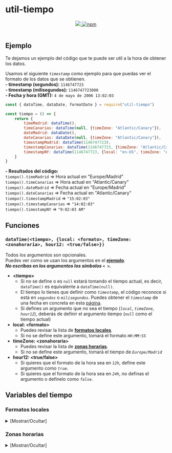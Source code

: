 # util-tiempo

<div align="center">
<a href="https://www.npmjs.com/package/util-tiempo">
<img src="https://img.shields.io/npm/v/util-tiempo?label=Version&logo=npm&style=for-the-badge">
</a>
<a href="https://www.npmjs.com/package/util-tiempo">
<img alt="npm" src="https://img.shields.io/npm/dw/util-tiempo?logo=npm&style=for-the-badge">
</a><br><br>
</div>

<h2 id="ejemplo">Ejemplo</h2>

Te dejamos un ejemplo del código que te puede ser util a la hora de obtener los datos.

Usamos el siguiente *`timestamp`* como ejemplo para que puedas ver el formato de los datos que se obtienen.<br>
**- timestamp (segundos):** `1146747723`<br>
**- timestamp (milisegundos):** `1146747723000`<br>
**- Fecha y hora (GMT):** `4 de mayo de 2006 13:02:03`

```js
const { dataTime, dataDate, formatDate } = require("util-tiempo")

const tiempo = () => {
    return {
        timeMadrid: dataTime(),
        timeCanarias: dataTime(null, {timeZone: "Atlantic/Canary"}),
        dateMadrid: dataDate(),
        dateCanarias: dataDate(null, {timeZone: "Atlantic/Canary"}),
        timestampMadrid: dataTime(1146747723),
        timestampCanarias: dataTime(1146747723, {timeZone: "Atlantic/Canary"}),
        timestampNY: dataTime(1146747723, {local: "en-US", timeZone: "America/New_York", hour12: true}),
    }
}
```

**\- Resultados del código:**<br>
`tiempo().timeMadrid` => Hora actual en "Europe/Madrid"<br>
`tiempo().timeCanarias` => Hora actual en "Atlantic/Canary"<br>
`tiempo().dateMadrid` => Fecha actual en "Europe/Madrid"<br>
`tiempo().dateCanarias` => Fecha actual en "Atlantic/Canary"<br>
`tiempo().timestampMadrid` => `"15:02:03"`<br>
`tiempo().timestampCanarias` => `"14:02:03"`<br>
`tiempo().timestampNY` => `"9:02:03 AM"`<br>

## Funciones

<h3 id="dataTime">
<code>dataTime(&lt;tiempo&gt;, {local: &lt;formato&gt;, timeZone: &lt;zonahoraria&gt;, hour12: &lt;true/false&gt;})</code>
</h3>

Todos los argumentos son opcionales.<br>
Puedes ver como se usan los argumentos en el [**ejemplo**](#ejemplo).<br>***No escribas en los argumentos los símbolos `< >`.***
* **&lt;tiempo&gt;**
  * Si no se define o es `null` estará tomando el tiempo actual, es decir, `dataTime()` es equivalente a `dataTime(null)`.
  * El tiempo lo tienes que definir como *`timestamp`*, el código reconoce si está en *`segundos`* o *`milisegundos`*. Puedes obtener el *`timestamp`* de una fecha en concreta en esta [página](https://www.epochconverter.com/ 'Epoch & Unix Timestamp Conversion Tools').
  * Si defines un argumento que no sea el tiempo (*`local`*, *`timeZone`*, *`hour12`*), deberás de definir el argumento tiempo (*`null`* como el tiempo actual)
* **local: &lt;formato&gt;** 
  * Puedes revisar la lista de [**formatos locales**](#local).
  * Si no se define este argumento, tomará el formato *`HH:MM:SS`*
* **timeZone: &lt;zonahoraria&gt;** 
  * Puedes revisar la lista de [**zonas horarias**](#timezone).
  * Si no se define este argumento, tomará el tiempo de *`Europe/Madrid`*
* **hour12: &lt;true/false&gt;** 
  * Si quieres que el formato de la hora sea en *`12h`*, define este argumento como *`true`*.
  * Si quieres que el formato de la hora sea en *`24h`*, no definas el argumento o defínelo como *`false`*.


## Variables del tiempo

<h3 id="local">Formatos locales</h3>

<div>
<details>
<summary>
<spam >
[Mostrar/Ocultar]
</spam>
</summary>
<br>
<div align="center">
<p><b><code>4 de mayo de 2006 01:02:03 (24h)</code></b></p>

<table style="text-align: center">
<tr><th><center>local</th><th><center>Time (24h)</th><th><center>Time (12h)</th><th><center>Date</th></tr>
<tr><td>ar-SA</td><td> ٠١:٠٢:٠٣</td><td> ١:٠٢:٠٣ ص</td><td>٦‏/٤‏/١٤٢٧ هـ</td></tr>
<tr><td>bn-BD</td><td> ০১:০২:০৩</td><td> ১:০২:০৩ AM</td><td>৪/৫/২০০৬</td></tr>
<tr><td>bn-IN</td><td> ০১:০২:০৩</td><td> ১:০২:০৩ AM</td><td>৪/৫/২০০৬</td></tr>
<tr><td>cs-CZ</td><td> 1:02:03</td><td> 1:02:03 dop.</td><td>4. 5. 2006</td></tr>
<tr><td>da-DK</td><td> 01.02.03</td><td> 1.02.03 AM</td><td>4.5.2006</td></tr>
<tr><td>de-AT</td><td> 01:02:03</td><td> 1:02:03 AM</td><td>4.5.2006</td></tr>
<tr><td>de-CH</td><td> 01:02:03</td><td> 1:02:03 AM</td><td>4.5.2006</td></tr>
<tr><td>de-DE</td><td> 01:02:03</td><td> 1:02:03 AM</td><td>4.5.2006</td></tr>
<tr><td>el-GR</td><td> 01:02:03</td><td> 1:02:03 π.μ.</td><td>4/5/2006</td></tr>
<tr><td>en-AU</td><td> 01:02:03</td><td> 1:02:03 am</td><td>04/05/2006</td></tr>
<tr><td>en-CA</td><td> 01:02:03</td><td> 1:02:03 a.m.</td><td>2006-05-04</td></tr>
<tr><td>en-GB</td><td> 01:02:03</td><td> 1:02:03 am</td><td>04/05/2006</td></tr>
<tr><td>en-IE</td><td> 01:02:03</td><td> 1:02:03 a.m.</td><td>4/5/2006</td></tr>
<tr><td>en-IN</td><td> 01:02:03</td><td> 1:02:03 am</td><td>4/5/2006</td></tr>
<tr><td>en-NZ</td><td> 01:02:03</td><td> 1:02:03 am</td><td>4/05/2006</td></tr>
<tr><td>en-US</td><td> 01:02:03</td><td> 1:02:03 AM</td><td>5/4/2006</td></tr>
<tr><td>en-ZA</td><td> 01:02:03</td><td> 1:02:03 am</td><td>2006/05/04</td></tr>
<tr><td>es-AR</td><td> 01:02:03</td><td> 01:02:03</td><td>4/5/2006</td></tr>
<tr><td>es-CL</td><td> 01:02:03</td><td> 1:02:03 a. m.</td><td>04-05-2006</td></tr>
<tr><td>es-CO</td><td> 1:02:03</td><td> 1:02:03 a. m.</td><td>4/5/2006</td></tr>
<tr><td>es-ES</td><td> 1:02:03</td><td> 1:02:03 a. m.</td><td>4/5/2006</td></tr>
<tr><td>es-MX</td><td> 1:02:03</td><td> 1:02:03 a. m.</td><td>4/5/2006</td></tr>
<tr><td>es-US</td><td> 01:02:03</td><td> 1:02:03 a. m.</td><td>4/5/2006</td></tr>
<tr><td>fi-FI</td><td> 1.02.03</td><td> 1.02.03 ap.</td><td>4.5.2006</td></tr>
<tr><td>fr-BE</td><td> 01:02:03</td><td> 1:02:03 AM</td><td>04/05/2006</td></tr>
<tr><td>fr-CA</td><td> 01 h 02 min 03 s</td><td> 1 h 02 min 03 s a.m.</td><td>2006-05-04</td></tr>
<tr><td>fr-CH</td><td> 01:02:03</td><td> 1:02:03 AM</td><td>04.05.2006</td></tr>
<tr><td>fr-FR</td><td> 01:02:03</td><td> 1:02:03 AM</td><td>04/05/2006</td></tr>
<tr><td>he-IL</td><td> 1:02:03</td><td> 1:02:03 לפנה״צ</td><td>4.5.2006</td></tr>
<tr><td>hi-IN</td><td> 01:02:03</td><td> 1:02:03 am</td><td>4/5/2006</td></tr>
<tr><td>hu-HU</td><td> 1:02:03</td><td> de. 1:02:03</td><td>2006. 05. 04.</td></tr>
<tr><td>id-ID</td><td> 01.02.03</td><td> 1.02.03 AM</td><td>4/5/2006</td></tr>
<tr><td>it-CH</td><td> 01:02:03</td><td> 1:02:03 AM</td><td>4/5/2006</td></tr>
<tr><td>it-IT</td><td> 01:02:03</td><td> 1:02:03 AM</td><td>4/5/2006</td></tr>
<tr><td>ja-JP</td><td> 1:02:03</td><td> 午前1:02:03</td><td>2006/5/4</td></tr>
<tr><td>ko-KR</td><td> 1시 2분 3초</td><td> 오전 1:02:03</td><td>2006. 5. 4.</td></tr>
<tr><td>nl-BE</td><td> 01:02:03</td><td> 1:02:03 a.m.</td><td>4/5/2006</td></tr>
<tr><td>nl-NL</td><td> 01:02:03</td><td> 1:02:03 a.m.</td><td>4-5-2006</td></tr>
<tr><td>no-NO</td><td> 01:02:03</td><td> 1:02:03 a.m.</td><td>4.5.2006</td></tr>
<tr><td>pl-PL</td><td> 01:02:03</td><td> 1:02:03 AM</td><td>4.05.2006</td></tr>
<tr><td>pt-BR</td><td> 01:02:03</td><td> 1:02:03 AM</td><td>04/05/2006</td></tr>
<tr><td>pt-PT</td><td> 01:02:03</td><td> 1:02:03 da manhã</td><td>04/05/2006</td></tr>
<tr><td>ro-RO</td><td> 01:02:03</td><td> 1:02:03 a.m.</td><td>04.05.2006</td></tr>
<tr><td>ru-RU</td><td> 01:02:03</td><td> 1:02:03 AM</td><td>04.05.2006</td></tr>
<tr><td>sk-SK</td><td> 1:02:03</td><td> 1:02:03 AM</td><td>4. 5. 2006</td></tr>
<tr><td>sv-SE</td><td> 01:02:03</td><td> 1:02:03 fm</td><td>2006-05-04</td></tr>
<tr><td>ta-IN</td><td> 01:02:03</td><td> முற்பகல் 1:02:03</td><td>4/5/2006</td></tr>
<tr><td>ta-LK</td><td> 01:02:03</td><td> முற்பகல் 1:02:03</td><td>4/5/2006</td></tr>
<tr><td>th-TH</td><td> 01:02:03</td><td> 1:02:03 ก่อนเที่ยง</td><td>4/5/2549</td></tr>
<tr><td>tr-TR</td><td> 01:02:03</td><td> ÖÖ 1:02:03</td><td>04.05.2006</td></tr>
<tr><td>zh-CN</td><td> 01:02:03</td><td> 上午1:02:03</td><td>2006/5/4</td></tr>
<tr><td>zh-HK</td><td> 01:02:03</td><td> 上午1:02:03</td><td>4/5/2006</td></tr>
<tr><td>zh-TW</td><td> 01:02:03</td><td> 上午1:02:03</td><td>2006/5/4</td></tr>
</table>
</div>
</details>
</div>

<h3 id="timezone">Zonas horarias</h3>

<div>
<details>
<summary>
[Mostrar/Ocultar]
</summary>
<br>

<table style="text-align: center" align="center">
<tr><th><center>timeZone</th><th><center>Portion of country covered
</th><th><center>UTC offset ±hh:mm</th><th><center>UTC DST offset ±hh:mm</th></tr>
<tr><td>Africa/Abidjan</td><td></td><td>+00:00</td><td>+00:00</td></tr>
<tr><td>Africa/Accra</td><td></td><td>+00:00</td><td>+00:00</td></tr>
<tr><td>Africa/Addis_Ababa</td><td></td><td>+03:00</td><td>+03:00</td></tr>
<tr><td>Africa/Algiers</td><td></td><td>+01:00</td><td>+01:00</td></tr>
<tr><td>Africa/Asmara</td><td></td><td>+03:00</td><td>+03:00</td></tr>
<tr><td>Africa/Asmera</td><td></td><td>+03:00</td><td>+03:00</td></tr>
<tr><td>Africa/Bamako</td><td></td><td>+00:00</td><td>+00:00</td></tr>
<tr><td>Africa/Bangui</td><td></td><td>+01:00</td><td>+01:00</td></tr>
<tr><td>Africa/Banjul</td><td></td><td>+00:00</td><td>+00:00</td></tr>
<tr><td>Africa/Bissau</td><td></td><td>+00:00</td><td>+00:00</td></tr>
<tr><td>Africa/Blantyre</td><td></td><td>+02:00</td><td>+02:00</td></tr>
<tr><td>Africa/Brazzaville</td><td></td><td>+01:00</td><td>+01:00</td></tr>
<tr><td>Africa/Bujumbura</td><td></td><td>+02:00</td><td>+02:00</td></tr>
<tr><td>Africa/Cairo</td><td></td><td>+02:00</td><td>+02:00</td></tr>
<tr><td>Africa/Casablanca</td><td></td><td>+01:00</td><td>+00:00</td></tr>
<tr><td>Africa/Ceuta</td><td>Ceuta, Melilla</td><td>+01:00</td><td>+02:00</td></tr>
<tr><td>Africa/Conakry</td><td></td><td>+00:00</td><td>+00:00</td></tr>
<tr><td>Africa/Dakar</td><td></td><td>+00:00</td><td>+00:00</td></tr>
<tr><td>Africa/Dar_es_Salaam</td><td></td><td>+03:00</td><td>+03:00</td></tr>
<tr><td>Africa/Djibouti</td><td></td><td>+03:00</td><td>+03:00</td></tr>
<tr><td>Africa/Douala</td><td></td><td>+01:00</td><td>+01:00</td></tr>
<tr><td>Africa/El_Aaiun</td><td></td><td>+01:00</td><td>+00:00</td></tr>
<tr><td>Africa/Freetown</td><td></td><td>+00:00</td><td>+00:00</td></tr>
<tr><td>Africa/Gaborone</td><td></td><td>+02:00</td><td>+02:00</td></tr>
<tr><td>Africa/Harare</td><td></td><td>+02:00</td><td>+02:00</td></tr>
<tr><td>Africa/Johannesburg</td><td></td><td>+02:00</td><td>+02:00</td></tr>
<tr><td>Africa/Juba</td><td></td><td>+02:00</td><td>+02:00</td></tr>
<tr><td>Africa/Kampala</td><td></td><td>+03:00</td><td>+03:00</td></tr>
<tr><td>Africa/Khartoum</td><td></td><td>+02:00</td><td>+02:00</td></tr>
<tr><td>Africa/Kigali</td><td></td><td>+02:00</td><td>+02:00</td></tr>
<tr><td>Africa/Kinshasa</td><td>Dem. Rep. of Congo (west)</td><td>+01:00</td><td>+01:00</td></tr>
<tr><td>Africa/Lagos</td><td>West Africa Time</td><td>+01:00</td><td>+01:00</td></tr>
<tr><td>Africa/Libreville</td><td></td><td>+01:00</td><td>+01:00</td></tr>
<tr><td>Africa/Lome</td><td></td><td>+00:00</td><td>+00:00</td></tr>
<tr><td>Africa/Luanda</td><td></td><td>+01:00</td><td>+01:00</td></tr>
<tr><td>Africa/Lubumbashi</td><td>Dem. Rep. of Congo (east)</td><td>+02:00</td><td>+02:00</td></tr>
<tr><td>Africa/Lusaka</td><td></td><td>+02:00</td><td>+02:00</td></tr>
<tr><td>Africa/Malabo</td><td></td><td>+01:00</td><td>+01:00</td></tr>
<tr><td>Africa/Maputo</td><td>Central Africa Time</td><td>+02:00</td><td>+02:00</td></tr>
<tr><td>Africa/Maseru</td><td></td><td>+02:00</td><td>+02:00</td></tr>
<tr><td>Africa/Mbabane</td><td></td><td>+02:00</td><td>+02:00</td></tr>
<tr><td>Africa/Mogadishu</td><td></td><td>+03:00</td><td>+03:00</td></tr>
<tr><td>Africa/Monrovia</td><td></td><td>+00:00</td><td>+00:00</td></tr>
<tr><td>Africa/Nairobi</td><td></td><td>+03:00</td><td>+03:00</td></tr>
<tr><td>Africa/Ndjamena</td><td></td><td>+01:00</td><td>+01:00</td></tr>
<tr><td>Africa/Niamey</td><td></td><td>+01:00</td><td>+01:00</td></tr>
<tr><td>Africa/Nouakchott</td><td></td><td>+00:00</td><td>+00:00</td></tr>
<tr><td>Africa/Ouagadougou</td><td></td><td>+00:00</td><td>+00:00</td></tr>
<tr><td>Africa/Porto-Novo</td><td></td><td>+01:00</td><td>+01:00</td></tr>
<tr><td>Africa/Sao_Tome</td><td></td><td>+00:00</td><td>+00:00</td></tr>
<tr><td>Africa/Timbuktu</td><td></td><td>+00:00</td><td>+00:00</td></tr>
<tr><td>Africa/Tripoli</td><td></td><td>+02:00</td><td>+02:00</td></tr>
<tr><td>Africa/Tunis</td><td></td><td>+01:00</td><td>+01:00</td></tr>
<tr><td>Africa/Windhoek</td><td></td><td>+02:00</td><td>+02:00</td></tr>
<tr><td>America/Adak</td><td>Aleutian Islands</td><td>-10:00</td><td>-09:00</td></tr>
<tr><td>America/Anchorage</td><td>Alaska (most areas)</td><td>-09:00</td><td>-08:00</td></tr>
<tr><td>America/Anguilla</td><td></td><td>-04:00</td><td>-04:00</td></tr>
<tr><td>America/Antigua</td><td></td><td>-04:00</td><td>-04:00</td></tr>
<tr><td>America/Araguaina</td><td>Tocantins</td><td>-03:00</td><td>-03:00</td></tr>
<tr><td>America/Argentina/Buenos_Aires</td><td>Buenos Aires (BA, CF)</td><td>-03:00</td><td>-03:00</td></tr>
<tr><td>America/Argentina/Catamarca</td><td>Catamarca (CT); Chubut (CH)</td><td>-03:00</td><td>-03:00</td></tr>
<tr><td>America/Argentina/ComodRivadavia</td><td></td><td>-03:00</td><td>-03:00</td></tr>
<tr><td>America/Argentina/Cordoba</td><td>Argentina (most areas: CB, CC, CN, ER, FM, MN, SE, SF)</td><td>-03:00</td><td>-03:00</td></tr>
<tr><td>America/Argentina/Jujuy</td><td>Jujuy (JY)</td><td>-03:00</td><td>-03:00</td></tr>
<tr><td>America/Argentina/La_Rioja</td><td>La Rioja (LR)</td><td>-03:00</td><td>-03:00</td></tr>
<tr><td>America/Argentina/Mendoza</td><td>Mendoza (MZ)</td><td>-03:00</td><td>-03:00</td></tr>
<tr><td>America/Argentina/Rio_Gallegos</td><td>Santa Cruz (SC)</td><td>-03:00</td><td>-03:00</td></tr>
<tr><td>America/Argentina/Salta</td><td>Salta (SA, LP, NQ, RN)</td><td>-03:00</td><td>-03:00</td></tr>
<tr><td>America/Argentina/San_Juan</td><td>San Juan (SJ)</td><td>-03:00</td><td>-03:00</td></tr>
<tr><td>America/Argentina/San_Luis</td><td>San Luis (SL)</td><td>-03:00</td><td>-03:00</td></tr>
<tr><td>America/Argentina/Tucuman</td><td>Tucumán (TM)</td><td>-03:00</td><td>-03:00</td></tr>
<tr><td>America/Argentina/Ushuaia</td><td>Tierra del Fuego (TF)</td><td>-03:00</td><td>-03:00</td></tr>
<tr><td>America/Aruba</td><td></td><td>-04:00</td><td>-04:00</td></tr>
<tr><td>America/Asuncion</td><td></td><td>-04:00</td><td>-03:00</td></tr>
<tr><td>America/Atikokan</td><td>EST - ON (Atikokan); NU (Coral H)</td><td>-05:00</td><td>-05:00</td></tr>
<tr><td>America/Atka</td><td></td><td>-10:00</td><td>-09:00</td></tr>
<tr><td>America/Bahia</td><td>Bahia</td><td>-03:00</td><td>-03:00</td></tr>
<tr><td>America/Bahia_Banderas</td><td>Central Time - Bahía de Banderas</td><td>-06:00</td><td>-05:00</td></tr>
<tr><td>America/Barbados</td><td></td><td>-04:00</td><td>-04:00</td></tr>
<tr><td>America/Belem</td><td>Pará (east); Amapá</td><td>-03:00</td><td>-03:00</td></tr>
<tr><td>America/Belize</td><td></td><td>-06:00</td><td>-06:00</td></tr>
<tr><td>America/Blanc-Sablon</td><td>AST - QC (Lower North Shore)</td><td>-04:00</td><td>-04:00</td></tr>
<tr><td>America/Boa_Vista</td><td>Roraima</td><td>-04:00</td><td>-04:00</td></tr>
<tr><td>America/Bogota</td><td></td><td>-05:00</td><td>-05:00</td></tr>
<tr><td>America/Boise</td><td>Mountain - ID (south); OR (east)</td><td>-07:00</td><td>-06:00</td></tr>
<tr><td>America/Buenos_Aires</td><td></td><td>-03:00</td><td>-03:00</td></tr>
<tr><td>America/Cambridge_Bay</td><td>Mountain - NU (west)</td><td>-07:00</td><td>-06:00</td></tr>
<tr><td>America/Campo_Grande</td><td>Mato Grosso do Sul</td><td>-04:00</td><td>-04:00</td></tr>
<tr><td>America/Cancun</td><td>Eastern Standard Time - Quintana Roo</td><td>-05:00</td><td>-05:00</td></tr>
<tr><td>America/Caracas</td><td></td><td>-04:00</td><td>-04:00</td></tr>
<tr><td>America/Catamarca</td><td></td><td>-03:00</td><td>-03:00</td></tr>
<tr><td>America/Cayenne</td><td></td><td>-03:00</td><td>-03:00</td></tr>
<tr><td>America/Cayman</td><td></td><td>-05:00</td><td>-05:00</td></tr>
<tr><td>America/Chicago</td><td>Central (most areas)</td><td>-06:00</td><td>-05:00</td></tr>
<tr><td>America/Chihuahua</td><td>Mountain Time - Chihuahua (most areas)</td><td>-07:00</td><td>-06:00</td></tr>
<tr><td>America/Coral_Harbour</td><td></td><td>-05:00</td><td>-05:00</td></tr>
<tr><td>America/Cordoba</td><td></td><td>-03:00</td><td>-03:00</td></tr>
<tr><td>America/Costa_Rica</td><td></td><td>-06:00</td><td>-06:00</td></tr>
<tr><td>America/Creston</td><td>MST - BC (Creston)</td><td>-07:00</td><td>-07:00</td></tr>
<tr><td>America/Cuiaba</td><td>Mato Grosso</td><td>-04:00</td><td>-04:00</td></tr>
<tr><td>America/Curacao</td><td></td><td>-04:00</td><td>-04:00</td></tr>
<tr><td>America/Danmarkshavn</td><td>National Park (east coast)</td><td>+00:00</td><td>+00:00</td></tr>
<tr><td>America/Dawson</td><td>MST - Yukon (west)</td><td>-07:00</td><td>-07:00</td></tr>
<tr><td>America/Dawson_Creek</td><td>MST - BC (Dawson Cr, Ft St John)</td><td>-07:00</td><td>-07:00</td></tr>
<tr><td>America/Denver</td><td>Mountain (most areas)</td><td>-07:00</td><td>-06:00</td></tr>
<tr><td>America/Detroit</td><td>Eastern - MI (most areas)</td><td>-05:00</td><td>-04:00</td></tr>
<tr><td>America/Dominica</td><td></td><td>-04:00</td><td>-04:00</td></tr>
<tr><td>America/Edmonton</td><td>Mountain - AB; BC (E); SK (W)</td><td>-07:00</td><td>-06:00</td></tr>
<tr><td>America/Eirunepe</td><td>Amazonas (west)</td><td>-05:00</td><td>-05:00</td></tr>
<tr><td>America/El_Salvador</td><td></td><td>-06:00</td><td>-06:00</td></tr>
<tr><td>America/Ensenada</td><td></td><td>-08:00</td><td>-07:00</td></tr>
<tr><td>America/Fort_Nelson</td><td>MST - BC (Ft Nelson)</td><td>-07:00</td><td>-07:00</td></tr>
<tr><td>America/Fort_Wayne</td><td></td><td>-05:00</td><td>-04:00</td></tr>
<tr><td>America/Fortaleza</td><td>Brazil (northeast: MA, PI, CE, RN, PB)</td><td>-03:00</td><td>-03:00</td></tr>
<tr><td>America/Glace_Bay</td><td>Atlantic - NS (Cape Breton)</td><td>-04:00</td><td>-03:00</td></tr>
<tr><td>America/Godthab</td><td></td><td>-03:00</td><td>-02:00</td></tr>
<tr><td>America/Goose_Bay</td><td>Atlantic - Labrador (most areas)</td><td>-04:00</td><td>-03:00</td></tr>
<tr><td>America/Grand_Turk</td><td></td><td>-05:00</td><td>-04:00</td></tr>
<tr><td>America/Grenada</td><td></td><td>-04:00</td><td>-04:00</td></tr>
<tr><td>America/Guadeloupe</td><td></td><td>-04:00</td><td>-04:00</td></tr>
<tr><td>America/Guatemala</td><td></td><td>-06:00</td><td>-06:00</td></tr>
<tr><td>America/Guayaquil</td><td>Ecuador (mainland)</td><td>-05:00</td><td>-05:00</td></tr>
<tr><td>America/Guyana</td><td></td><td>-04:00</td><td>-04:00</td></tr>
<tr><td>America/Halifax</td><td>Atlantic - NS (most areas); PE</td><td>-04:00</td><td>-03:00</td></tr>
<tr><td>America/Havana</td><td></td><td>-05:00</td><td>-04:00</td></tr>
<tr><td>America/Hermosillo</td><td>Mountain Standard Time - Sonora</td><td>-07:00</td><td>-07:00</td></tr>
<tr><td>America/Indiana/Indianapolis</td><td>Eastern - IN (most areas)</td><td>-05:00</td><td>-04:00</td></tr>
<tr><td>America/Indiana/Knox</td><td>Central - IN (Starke)</td><td>-06:00</td><td>-05:00</td></tr>
<tr><td>America/Indiana/Marengo</td><td>Eastern - IN (Crawford)</td><td>-05:00</td><td>-04:00</td></tr>
<tr><td>America/Indiana/Petersburg</td><td>Eastern - IN (Pike)</td><td>-05:00</td><td>-04:00</td></tr>
<tr><td>America/Indiana/Tell_City</td><td>Central - IN (Perry)</td><td>-06:00</td><td>-05:00</td></tr>
<tr><td>America/Indiana/Vevay</td><td>Eastern - IN (Switzerland)</td><td>-05:00</td><td>-04:00</td></tr>
<tr><td>America/Indiana/Vincennes</td><td>Eastern - IN (Da, Du, K, Mn)</td><td>-05:00</td><td>-04:00</td></tr>
<tr><td>America/Indiana/Winamac</td><td>Eastern - IN (Pulaski)</td><td>-05:00</td><td>-04:00</td></tr>
<tr><td>America/Indianapolis</td><td></td><td>-05:00</td><td>-04:00</td></tr>
<tr><td>America/Inuvik</td><td>Mountain - NT (west)</td><td>-07:00</td><td>-06:00</td></tr>
<tr><td>America/Iqaluit</td><td>Eastern - NU (most east areas)</td><td>-05:00</td><td>-04:00</td></tr>
<tr><td>America/Jamaica</td><td></td><td>-05:00</td><td>-05:00</td></tr>
<tr><td>America/Jujuy</td><td></td><td>-03:00</td><td>-03:00</td></tr>
<tr><td>America/Juneau</td><td>Alaska - Juneau area</td><td>-09:00</td><td>-08:00</td></tr>
<tr><td>America/Kentucky/Louisville</td><td>Eastern - KY (Louisville area)</td><td>-05:00</td><td>-04:00</td></tr>
<tr><td>America/Kentucky/Monticello</td><td>Eastern - KY (Wayne)</td><td>-05:00</td><td>-04:00</td></tr>
<tr><td>America/Knox_IN</td><td></td><td>-06:00</td><td>-05:00</td></tr>
<tr><td>America/Kralendijk</td><td></td><td>-04:00</td><td>-04:00</td></tr>
<tr><td>America/La_Paz</td><td></td><td>-04:00</td><td>-04:00</td></tr>
<tr><td>America/Lima</td><td></td><td>-05:00</td><td>-05:00</td></tr>
<tr><td>America/Los_Angeles</td><td>Pacific</td><td>-08:00</td><td>-07:00</td></tr>
<tr><td>America/Louisville</td><td></td><td>-05:00</td><td>-04:00</td></tr>
<tr><td>America/Lower_Princes</td><td></td><td>-04:00</td><td>-04:00</td></tr>
<tr><td>America/Maceio</td><td>Alagoas, Sergipe</td><td>-03:00</td><td>-03:00</td></tr>
<tr><td>America/Managua</td><td></td><td>-06:00</td><td>-06:00</td></tr>
<tr><td>America/Manaus</td><td>Amazonas (east)</td><td>-04:00</td><td>-04:00</td></tr>
<tr><td>America/Marigot</td><td></td><td>-04:00</td><td>-04:00</td></tr>
<tr><td>America/Martinique</td><td></td><td>-04:00</td><td>-04:00</td></tr>
<tr><td>America/Matamoros</td><td>Central Time US - Coahuila, Nuevo León, Tamaulipas (US border)</td><td>-06:00</td><td>-05:00</td></tr>
<tr><td>America/Mazatlan</td><td>Mountain Time - Baja California Sur, Nayarit, Sinaloa</td><td>-07:00</td><td>-06:00</td></tr>
<tr><td>America/Mendoza</td><td></td><td>-03:00</td><td>-03:00</td></tr>
<tr><td>America/Menominee</td><td>Central - MI (Wisconsin border)</td><td>-06:00</td><td>-05:00</td></tr>
<tr><td>America/Merida</td><td>Central Time - Campeche, Yucatán</td><td>-06:00</td><td>-05:00</td></tr>
<tr><td>America/Metlakatla</td><td>Alaska - Annette Island</td><td>-09:00</td><td>-08:00</td></tr>
<tr><td>America/Mexico_City</td><td>Central Time</td><td>-06:00</td><td>-05:00</td></tr>
<tr><td>America/Miquelon</td><td></td><td>-03:00</td><td>-02:00</td></tr>
<tr><td>America/Moncton</td><td>Atlantic - New Brunswick</td><td>-04:00</td><td>-03:00</td></tr>
<tr><td>America/Monterrey</td><td>Central Time - Durango; Coahuila, Nuevo León, Tamaulipas (most areas)</td><td>-06:00</td><td>-05:00</td></tr>
<tr><td>America/Montevideo</td><td></td><td>-03:00</td><td>-03:00</td></tr>
<tr><td>America/Montreal</td><td></td><td>-05:00</td><td>-04:00</td></tr>
<tr><td>America/Montserrat</td><td></td><td>-04:00</td><td>-04:00</td></tr>
<tr><td>America/Nassau</td><td></td><td>-05:00</td><td>-04:00</td></tr>
<tr><td>America/New_York</td><td>Eastern (most areas)</td><td>-05:00</td><td>-04:00</td></tr>
<tr><td>America/Nipigon</td><td>Eastern - ON, QC (no DST 1967-73)</td><td>-05:00</td><td>-04:00</td></tr>
<tr><td>America/Nome</td><td>Alaska (west)</td><td>-09:00</td><td>-08:00</td></tr>
<tr><td>America/Noronha</td><td>Atlantic islands</td><td>-02:00</td><td>-02:00</td></tr>
<tr><td>America/North_Dakota/Beulah</td><td>Central - ND (Mercer)</td><td>-06:00</td><td>-05:00</td></tr>
<tr><td>America/North_Dakota/Center</td><td>Central - ND (Oliver)</td><td>-06:00</td><td>-05:00</td></tr>
<tr><td>America/North_Dakota/New_Salem</td><td>Central - ND (Morton rural)</td><td>-06:00</td><td>-05:00</td></tr>
<tr><td>America/Nuuk</td><td>Greenland (most areas)</td><td>-03:00</td><td>-02:00</td></tr>
<tr><td>America/Ojinaga</td><td>Mountain Time US - Chihuahua (US border)</td><td>-07:00</td><td>-06:00</td></tr>
<tr><td>America/Panama</td><td></td><td>-05:00</td><td>-05:00</td></tr>
<tr><td>America/Pangnirtung</td><td>Eastern - NU (Pangnirtung)</td><td>-05:00</td><td>-04:00</td></tr>
<tr><td>America/Paramaribo</td><td></td><td>-03:00</td><td>-03:00</td></tr>
<tr><td>America/Phoenix</td><td>MST - Arizona (except Navajo)</td><td>-07:00</td><td>-07:00</td></tr>
<tr><td>America/Port-au-Prince</td><td></td><td>-05:00</td><td>-04:00</td></tr>
<tr><td>America/Port_of_Spain</td><td></td><td>-04:00</td><td>-04:00</td></tr>
<tr><td>America/Porto_Acre</td><td></td><td>-05:00</td><td>-05:00</td></tr>
<tr><td>America/Porto_Velho</td><td>Rondônia</td><td>-04:00</td><td>-04:00</td></tr>
<tr><td>America/Puerto_Rico</td><td></td><td>-04:00</td><td>-04:00</td></tr>
<tr><td>America/Punta_Arenas</td><td>Region of Magallanes</td><td>-03:00</td><td>-03:00</td></tr>
<tr><td>America/Rainy_River</td><td>Central - ON (Rainy R, Ft Frances)</td><td>-06:00</td><td>-05:00</td></tr>
<tr><td>America/Rankin_Inlet</td><td>Central - NU (central)</td><td>-06:00</td><td>-05:00</td></tr>
<tr><td>America/Recife</td><td>Pernambuco</td><td>-03:00</td><td>-03:00</td></tr>
<tr><td>America/Regina</td><td>CST - SK (most areas)</td><td>-06:00</td><td>-06:00</td></tr>
<tr><td>America/Resolute</td><td>Central - NU (Resolute)</td><td>-06:00</td><td>-05:00</td></tr>
<tr><td>America/Rio_Branco</td><td>Acre</td><td>-05:00</td><td>-05:00</td></tr>
<tr><td>America/Rosario</td><td></td><td>-03:00</td><td>-03:00</td></tr>
<tr><td>America/Santa_Isabel</td><td></td><td>-08:00</td><td>-07:00</td></tr>
<tr><td>America/Santarem</td><td>Pará (west)</td><td>-03:00</td><td>-03:00</td></tr>
<tr><td>America/Santiago</td><td>Chile (most areas)</td><td>-04:00</td><td>-03:00</td></tr>
<tr><td>America/Santo_Domingo</td><td></td><td>-04:00</td><td>-04:00</td></tr>
<tr><td>America/Sao_Paulo</td><td>Brazil (southeast: GO, DF, MG, ES, RJ, SP, PR, SC, RS)</td><td>-03:00</td><td>-03:00</td></tr>
<tr><td>America/Scoresbysund</td><td>Scoresbysund/Ittoqqortoormiit</td><td>-01:00</td><td>+00:00</td></tr>
<tr><td>America/Shiprock</td><td></td><td>-07:00</td><td>-06:00</td></tr>
<tr><td>America/Sitka</td><td>Alaska - Sitka area</td><td>-09:00</td><td>-08:00</td></tr>
<tr><td>America/St_Barthelemy</td><td></td><td>-04:00</td><td>-04:00</td></tr>
<tr><td>America/St_Johns</td><td>Newfoundland; Labrador (southeast)</td><td>-03:30</td><td>-02:30</td></tr>
<tr><td>America/St_Kitts</td><td></td><td>-04:00</td><td>-04:00</td></tr>
<tr><td>America/St_Lucia</td><td></td><td>-04:00</td><td>-04:00</td></tr>
<tr><td>America/St_Thomas</td><td></td><td>-04:00</td><td>-04:00</td></tr>
<tr><td>America/St_Vincent</td><td></td><td>-04:00</td><td>-04:00</td></tr>
<tr><td>America/Swift_Current</td><td>CST - SK (midwest)</td><td>-06:00</td><td>-06:00</td></tr>
<tr><td>America/Tegucigalpa</td><td></td><td>-06:00</td><td>-06:00</td></tr>
<tr><td>America/Thule</td><td>Thule/Pituffik</td><td>-04:00</td><td>-03:00</td></tr>
<tr><td>America/Thunder_Bay</td><td>Eastern - ON (Thunder Bay)</td><td>-05:00</td><td>-04:00</td></tr>
<tr><td>America/Tijuana</td><td>Pacific Time US - Baja California</td><td>-08:00</td><td>-07:00</td></tr>
<tr><td>America/Toronto</td><td>Eastern - ON, QC (most areas)</td><td>-05:00</td><td>-04:00</td></tr>
<tr><td>America/Tortola</td><td></td><td>-04:00</td><td>-04:00</td></tr>
<tr><td>America/Vancouver</td><td>Pacific - BC (most areas)</td><td>-08:00</td><td>-07:00</td></tr>
<tr><td>America/Virgin</td><td></td><td>-04:00</td><td>-04:00</td></tr>
<tr><td>America/Whitehorse</td><td>MST - Yukon (east)</td><td>-07:00</td><td>-07:00</td></tr>
<tr><td>America/Winnipeg</td><td>Central - ON (west); Manitoba</td><td>-06:00</td><td>-05:00</td></tr>
<tr><td>America/Yakutat</td><td>Alaska - Yakutat</td><td>-09:00</td><td>-08:00</td></tr>
<tr><td>America/Yellowknife</td><td>Mountain - NT (central)</td><td>-07:00</td><td>-06:00</td></tr>
<tr><td>Antarctica/Casey</td><td>Casey</td><td>+11:00</td><td>+11:00</td></tr>
<tr><td>Antarctica/Davis</td><td>Davis</td><td>+07:00</td><td>+07:00</td></tr>
<tr><td>Antarctica/DumontDUrville</td><td>Dumont-d&#39;Urville</td><td>+10:00</td><td>+10:00</td></tr>
<tr><td>Antarctica/Macquarie</td><td>Macquarie Island</td><td>+10:00</td><td>+11:00</td></tr>
<tr><td>Antarctica/Mawson</td><td>Mawson</td><td>+05:00</td><td>+05:00</td></tr>
<tr><td>Antarctica/McMurdo</td><td>New Zealand time - McMurdo, South Pole</td><td>+12:00</td><td>+13:00</td></tr>
<tr><td>Antarctica/Palmer</td><td>Palmer</td><td>-03:00</td><td>-03:00</td></tr>
<tr><td>Antarctica/Rothera</td><td>Rothera</td><td>-03:00</td><td>-03:00</td></tr>
<tr><td>Antarctica/South_Pole</td><td></td><td>+12:00</td><td>+13:00</td></tr>
<tr><td>Antarctica/Syowa</td><td>Syowa</td><td>+03:00</td><td>+03:00</td></tr>
<tr><td>Antarctica/Troll</td><td>Troll</td><td>+00:00</td><td>+02:00</td></tr>
<tr><td>Antarctica/Vostok</td><td>Vostok</td><td>+06:00</td><td>+06:00</td></tr>
<tr><td>Arctic/Longyearbyen</td><td></td><td>+01:00</td><td>+02:00</td></tr>
<tr><td>Asia/Aden</td><td></td><td>+03:00</td><td>+03:00</td></tr>
<tr><td>Asia/Almaty</td><td>Kazakhstan (most areas)</td><td>+06:00</td><td>+06:00</td></tr>
<tr><td>Asia/Amman</td><td></td><td>+02:00</td><td>+03:00</td></tr>
<tr><td>Asia/Anadyr</td><td>MSK+09 - Bering Sea</td><td>+12:00</td><td>+12:00</td></tr>
<tr><td>Asia/Aqtau</td><td>Mangghysta-/Mankistau</td><td>+05:00</td><td>+05:00</td></tr>
<tr><td>Asia/Aqtobe</td><td>Aqtöbe/Aktobe</td><td>+05:00</td><td>+05:00</td></tr>
<tr><td>Asia/Ashgabat</td><td></td><td>+05:00</td><td>+05:00</td></tr>
<tr><td>Asia/Ashkhabad</td><td></td><td>+05:00</td><td>+05:00</td></tr>
<tr><td>Asia/Atyrau</td><td>Atyra-/Atirau/Gur&#39;yev</td><td>+05:00</td><td>+05:00</td></tr>
<tr><td>Asia/Baghdad</td><td></td><td>+03:00</td><td>+03:00</td></tr>
<tr><td>Asia/Bahrain</td><td></td><td>+03:00</td><td>+03:00</td></tr>
<tr><td>Asia/Baku</td><td></td><td>+04:00</td><td>+04:00</td></tr>
<tr><td>Asia/Bangkok</td><td>Indochina (most areas)</td><td>+07:00</td><td>+07:00</td></tr>
<tr><td>Asia/Barnaul</td><td>MSK+04 - Altai</td><td>+07:00</td><td>+07:00</td></tr>
<tr><td>Asia/Beirut</td><td></td><td>+02:00</td><td>+03:00</td></tr>
<tr><td>Asia/Bishkek</td><td></td><td>+06:00</td><td>+06:00</td></tr>
<tr><td>Asia/Brunei</td><td></td><td>+08:00</td><td>+08:00</td></tr>
<tr><td>Asia/Calcutta</td><td></td><td>+05:30</td><td>+05:30</td></tr>
<tr><td>Asia/Chita</td><td>MSK+06 - Zabaykalsky</td><td>+09:00</td><td>+09:00</td></tr>
<tr><td>Asia/Choibalsan</td><td>Dornod, Sükhbaatar</td><td>+08:00</td><td>+08:00</td></tr>
<tr><td>Asia/Chongqing</td><td></td><td>+08:00</td><td>+08:00</td></tr>
<tr><td>Asia/Chungking</td><td></td><td>+08:00</td><td>+08:00</td></tr>
<tr><td>Asia/Colombo</td><td></td><td>+05:30</td><td>+05:30</td></tr>
<tr><td>Asia/Dacca</td><td></td><td>+06:00</td><td>+06:00</td></tr>
<tr><td>Asia/Damascus</td><td></td><td>+02:00</td><td>+03:00</td></tr>
<tr><td>Asia/Dhaka</td><td></td><td>+06:00</td><td>+06:00</td></tr>
<tr><td>Asia/Dili</td><td></td><td>+09:00</td><td>+09:00</td></tr>
<tr><td>Asia/Dubai</td><td></td><td>+04:00</td><td>+04:00</td></tr>
<tr><td>Asia/Dushanbe</td><td></td><td>+05:00</td><td>+05:00</td></tr>
<tr><td>Asia/Famagusta</td><td>Northern Cyprus</td><td>+02:00</td><td>+03:00</td></tr>
<tr><td>Asia/Gaza</td><td>Gaza Strip</td><td>+02:00</td><td>+03:00</td></tr>
<tr><td>Asia/Harbin</td><td></td><td>+08:00</td><td>+08:00</td></tr>
<tr><td>Asia/Hebron</td><td>West Bank</td><td>+02:00</td><td>+03:00</td></tr>
<tr><td>Asia/Ho_Chi_Minh</td><td>Vietnam (south)</td><td>+07:00</td><td>+07:00</td></tr>
<tr><td>Asia/Hong_Kong</td><td></td><td>+08:00</td><td>+08:00</td></tr>
<tr><td>Asia/Hovd</td><td>Bayan-Ölgii, Govi-Altai, Hovd, Uvs, Zavkhan</td><td>+07:00</td><td>+07:00</td></tr>
<tr><td>Asia/Irkutsk</td><td>MSK+05 - Irkutsk, Buryatia</td><td>+08:00</td><td>+08:00</td></tr>
<tr><td>Asia/Istanbul</td><td></td><td>+03:00</td><td>+03:00</td></tr>
<tr><td>Asia/Jakarta</td><td>Java, Sumatra</td><td>+07:00</td><td>+07:00</td></tr>
<tr><td>Asia/Jayapura</td><td>New Guinea (West Papua / Irian Jaya); Malukus/Moluccas</td><td>+09:00</td><td>+09:00</td></tr>
<tr><td>Asia/Jerusalem</td><td></td><td>+02:00</td><td>+03:00</td></tr>
<tr><td>Asia/Kabul</td><td></td><td>+04:30</td><td>+04:30</td></tr>
<tr><td>Asia/Kamchatka</td><td>MSK+09 - Kamchatka</td><td>+12:00</td><td>+12:00</td></tr>
<tr><td>Asia/Karachi</td><td></td><td>+05:00</td><td>+05:00</td></tr>
<tr><td>Asia/Kashgar</td><td></td><td>+06:00</td><td>+06:00</td></tr>
<tr><td>Asia/Kathmandu</td><td></td><td>+05:45</td><td>+05:45</td></tr>
<tr><td>Asia/Katmandu</td><td></td><td>+05:45</td><td>+05:45</td></tr>
<tr><td>Asia/Khandyga</td><td>MSK+06 - Tomponsky, Ust-Maysky</td><td>+09:00</td><td>+09:00</td></tr>
<tr><td>Asia/Kolkata</td><td></td><td>+05:30</td><td>+05:30</td></tr>
<tr><td>Asia/Krasnoyarsk</td><td>MSK+04 - Krasnoyarsk area</td><td>+07:00</td><td>+07:00</td></tr>
<tr><td>Asia/Kuala_Lumpur</td><td>Malaysia (peninsula)</td><td>+08:00</td><td>+08:00</td></tr>
<tr><td>Asia/Kuching</td><td>Sabah, Sarawak</td><td>+08:00</td><td>+08:00</td></tr>
<tr><td>Asia/Kuwait</td><td></td><td>+03:00</td><td>+03:00</td></tr>
<tr><td>Asia/Macao</td><td></td><td>+08:00</td><td>+08:00</td></tr>
<tr><td>Asia/Macau</td><td></td><td>+08:00</td><td>+08:00</td></tr>
<tr><td>Asia/Magadan</td><td>MSK+08 - Magadan</td><td>+11:00</td><td>+11:00</td></tr>
<tr><td>Asia/Makassar</td><td>Borneo (east, south); Sulawesi/Celebes, Bali, Nusa Tengarra; Timor (west)</td><td>+08:00</td><td>+08:00</td></tr>
<tr><td>Asia/Manila</td><td></td><td>+08:00</td><td>+08:00</td></tr>
<tr><td>Asia/Muscat</td><td></td><td>+04:00</td><td>+04:00</td></tr>
<tr><td>Asia/Nicosia</td><td>Cyprus (most areas)</td><td>+02:00</td><td>+03:00</td></tr>
<tr><td>Asia/Novokuznetsk</td><td>MSK+04 - Kemerovo</td><td>+07:00</td><td>+07:00</td></tr>
<tr><td>Asia/Novosibirsk</td><td>MSK+04 - Novosibirsk</td><td>+07:00</td><td>+07:00</td></tr>
<tr><td>Asia/Omsk</td><td>MSK+03 - Omsk</td><td>+06:00</td><td>+06:00</td></tr>
<tr><td>Asia/Oral</td><td>West Kazakhstan</td><td>+05:00</td><td>+05:00</td></tr>
<tr><td>Asia/Phnom_Penh</td><td></td><td>+07:00</td><td>+07:00</td></tr>
<tr><td>Asia/Pontianak</td><td>Borneo (west, central)</td><td>+07:00</td><td>+07:00</td></tr>
<tr><td>Asia/Pyongyang</td><td></td><td>+09:00</td><td>+09:00</td></tr>
<tr><td>Asia/Qatar</td><td></td><td>+03:00</td><td>+03:00</td></tr>
<tr><td>Asia/Qostanay</td><td>Qostanay/Kostanay/Kustanay</td><td>+06:00</td><td>+06:00</td></tr>
<tr><td>Asia/Qyzylorda</td><td>Qyzylorda/Kyzylorda/Kzyl-Orda</td><td>+05:00</td><td>+05:00</td></tr>
<tr><td>Asia/Rangoon</td><td></td><td>+06:30</td><td>+06:30</td></tr>
<tr><td>Asia/Riyadh</td><td></td><td>+03:00</td><td>+03:00</td></tr>
<tr><td>Asia/Saigon</td><td></td><td>+07:00</td><td>+07:00</td></tr>
<tr><td>Asia/Sakhalin</td><td>MSK+08 - Sakhalin Island</td><td>+11:00</td><td>+11:00</td></tr>
<tr><td>Asia/Samarkand</td><td>Uzbekistan (west)</td><td>+05:00</td><td>+05:00</td></tr>
<tr><td>Asia/Seoul</td><td></td><td>+09:00</td><td>+09:00</td></tr>
<tr><td>Asia/Shanghai</td><td>Beijing Time</td><td>+08:00</td><td>+08:00</td></tr>
<tr><td>Asia/Singapore</td><td></td><td>+08:00</td><td>+08:00</td></tr>
<tr><td>Asia/Srednekolymsk</td><td>MSK+08 - Sakha (E); North Kuril Is</td><td>+11:00</td><td>+11:00</td></tr>
<tr><td>Asia/Taipei</td><td></td><td>+08:00</td><td>+08:00</td></tr>
<tr><td>Asia/Tashkent</td><td>Uzbekistan (east)</td><td>+05:00</td><td>+05:00</td></tr>
<tr><td>Asia/Tbilisi</td><td></td><td>+04:00</td><td>+04:00</td></tr>
<tr><td>Asia/Tehran</td><td></td><td>+03:30</td><td>+04:30</td></tr>
<tr><td>Asia/Tel_Aviv</td><td></td><td>+02:00</td><td>+03:00</td></tr>
<tr><td>Asia/Thimbu</td><td></td><td>+06:00</td><td>+06:00</td></tr>
<tr><td>Asia/Thimphu</td><td></td><td>+06:00</td><td>+06:00</td></tr>
<tr><td>Asia/Tokyo</td><td></td><td>+09:00</td><td>+09:00</td></tr>
<tr><td>Asia/Tomsk</td><td>MSK+04 - Tomsk</td><td>+07:00</td><td>+07:00</td></tr>
<tr><td>Asia/Ujung_Pandang</td><td></td><td>+08:00</td><td>+08:00</td></tr>
<tr><td>Asia/Ulaanbaatar</td><td>Mongolia (most areas)</td><td>+08:00</td><td>+08:00</td></tr>
<tr><td>Asia/Ulan_Bator</td><td></td><td>+08:00</td><td>+08:00</td></tr>
<tr><td>Asia/Urumqi</td><td>Xinjiang Time</td><td>+06:00</td><td>+06:00</td></tr>
<tr><td>Asia/Ust-Nera</td><td>MSK+07 - Oymyakonsky</td><td>+10:00</td><td>+10:00</td></tr>
<tr><td>Asia/Vientiane</td><td></td><td>+07:00</td><td>+07:00</td></tr>
<tr><td>Asia/Vladivostok</td><td>MSK+07 - Amur River</td><td>+10:00</td><td>+10:00</td></tr>
<tr><td>Asia/Yakutsk</td><td>MSK+06 - Lena River</td><td>+09:00</td><td>+09:00</td></tr>
<tr><td>Asia/Yangon</td><td></td><td>+06:30</td><td>+06:30</td></tr>
<tr><td>Asia/Yekaterinburg</td><td>MSK+02 - Urals</td><td>+05:00</td><td>+05:00</td></tr>
<tr><td>Asia/Yerevan</td><td></td><td>+04:00</td><td>+04:00</td></tr>
<tr><td>Atlantic/Azores</td><td>Azores</td><td>-01:00</td><td>+00:00</td></tr>
<tr><td>Atlantic/Bermuda</td><td></td><td>-04:00</td><td>-03:00</td></tr>
<tr><td>Atlantic/Canary</td><td>Canary Islands</td><td>+00:00</td><td>+01:00</td></tr>
<tr><td>Atlantic/Cape_Verde</td><td></td><td>-01:00</td><td>-01:00</td></tr>
<tr><td>Atlantic/Faeroe</td><td></td><td>+00:00</td><td>+01:00</td></tr>
<tr><td>Atlantic/Faroe</td><td></td><td>+00:00</td><td>+01:00</td></tr>
<tr><td>Atlantic/Jan_Mayen</td><td></td><td>+01:00</td><td>+02:00</td></tr>
<tr><td>Atlantic/Madeira</td><td>Madeira Islands</td><td>+00:00</td><td>+01:00</td></tr>
<tr><td>Atlantic/Reykjavik</td><td></td><td>+00:00</td><td>+00:00</td></tr>
<tr><td>Atlantic/South_Georgia</td><td></td><td>-02:00</td><td>-02:00</td></tr>
<tr><td>Atlantic/St_Helena</td><td></td><td>+00:00</td><td>+00:00</td></tr>
<tr><td>Atlantic/Stanley</td><td></td><td>-03:00</td><td>-03:00</td></tr>
<tr><td>Australia/ACT</td><td></td><td>+10:00</td><td>+11:00</td></tr>
<tr><td>Australia/Adelaide</td><td>South Australia</td><td>+09:30</td><td>+10:30</td></tr>
<tr><td>Australia/Brisbane</td><td>Queensland (most areas)</td><td>+10:00</td><td>+10:00</td></tr>
<tr><td>Australia/Broken_Hill</td><td>New South Wales (Yancowinna)</td><td>+09:30</td><td>+10:30</td></tr>
<tr><td>Australia/Canberra</td><td></td><td>+10:00</td><td>+11:00</td></tr>
<tr><td>Australia/Currie</td><td></td><td>+10:00</td><td>+11:00</td></tr>
<tr><td>Australia/Darwin</td><td>Northern Territory</td><td>+09:30</td><td>+09:30</td></tr>
<tr><td>Australia/Eucla</td><td>Western Australia (Eucla)</td><td>+08:45</td><td>+08:45</td></tr>
<tr><td>Australia/Hobart</td><td>Tasmania</td><td>+10:00</td><td>+11:00</td></tr>
<tr><td>Australia/LHI</td><td></td><td>+10:30</td><td>+11:00</td></tr>
<tr><td>Australia/Lindeman</td><td>Queensland (Whitsunday Islands)</td><td>+10:00</td><td>+10:00</td></tr>
<tr><td>Australia/Lord_Howe</td><td>Lord Howe Island</td><td>+10:30</td><td>+11:00</td></tr>
<tr><td>Australia/Melbourne</td><td>Victoria</td><td>+10:00</td><td>+11:00</td></tr>
<tr><td>Australia/North</td><td></td><td>+09:30</td><td>+09:30</td></tr>
<tr><td>Australia/NSW</td><td></td><td>+10:00</td><td>+11:00</td></tr>
<tr><td>Australia/Perth</td><td>Western Australia (most areas)</td><td>+08:00</td><td>+08:00</td></tr>
<tr><td>Australia/Queensland</td><td></td><td>+10:00</td><td>+10:00</td></tr>
<tr><td>Australia/South</td><td></td><td>+09:30</td><td>+10:30</td></tr>
<tr><td>Australia/Sydney</td><td>New South Wales (most areas)</td><td>+10:00</td><td>+11:00</td></tr>
<tr><td>Australia/Tasmania</td><td></td><td>+10:00</td><td>+11:00</td></tr>
<tr><td>Australia/Victoria</td><td></td><td>+10:00</td><td>+11:00</td></tr>
<tr><td>Australia/West</td><td></td><td>+08:00</td><td>+08:00</td></tr>
<tr><td>Australia/Yancowinna</td><td></td><td>+09:30</td><td>+10:30</td></tr>
<tr><td>Brazil/Acre</td><td></td><td>-05:00</td><td>-05:00</td></tr>
<tr><td>Brazil/DeNoronha</td><td></td><td>-02:00</td><td>-02:00</td></tr>
<tr><td>Brazil/East</td><td></td><td>-03:00</td><td>-03:00</td></tr>
<tr><td>Brazil/West</td><td></td><td>-04:00</td><td>-04:00</td></tr>
<tr><td>Canada/Atlantic</td><td></td><td>-04:00</td><td>-03:00</td></tr>
<tr><td>Canada/Central</td><td></td><td>-06:00</td><td>-05:00</td></tr>
<tr><td>Canada/Eastern</td><td></td><td>-05:00</td><td>-04:00</td></tr>
<tr><td>Canada/Mountain</td><td></td><td>-07:00</td><td>-06:00</td></tr>
<tr><td>Canada/Newfoundland</td><td></td><td>-03:30</td><td>-02:30</td></tr>
<tr><td>Canada/Pacific</td><td></td><td>-08:00</td><td>-07:00</td></tr>
<tr><td>Canada/Saskatchewan</td><td></td><td>-06:00</td><td>-06:00</td></tr>
<tr><td>Canada/Yukon</td><td></td><td>-07:00</td><td>-07:00</td></tr>
<tr><td>CET</td><td></td><td>+01:00</td><td>+02:00</td></tr>
<tr><td>Chile/Continental</td><td></td><td>-04:00</td><td>-03:00</td></tr>
<tr><td>Chile/EasterIsland</td><td></td><td>-06:00</td><td>-05:00</td></tr>
<tr><td>CST6CDT</td><td></td><td>-06:00</td><td>-05:00</td></tr>
<tr><td>Cuba</td><td></td><td>-05:00</td><td>-04:00</td></tr>
<tr><td>EET</td><td></td><td>+02:00</td><td>+03:00</td></tr>
<tr><td>Egypt</td><td></td><td>+02:00</td><td>+02:00</td></tr>
<tr><td>Eire</td><td></td><td>+01:00</td><td>+00:00</td></tr>
<tr><td>EST</td><td></td><td>-05:00</td><td>-05:00</td></tr>
<tr><td>EST5EDT</td><td></td><td>-05:00</td><td>-04:00</td></tr>
<tr><td>Etc/GMT</td><td></td><td>+00:00</td><td>+00:00</td></tr>
<tr><td>Etc/GMT+0</td><td></td><td>+00:00</td><td>+00:00</td></tr>
<tr><td>Etc/GMT+1</td><td></td><td>-01:00</td><td>-01:00</td></tr>
<tr><td>Etc/GMT+10</td><td></td><td>-10:00</td><td>-10:00</td></tr>
<tr><td>Etc/GMT+11</td><td></td><td>-11:00</td><td>-11:00</td></tr>
<tr><td>Etc/GMT+12</td><td></td><td>-12:00</td><td>-12:00</td></tr>
<tr><td>Etc/GMT+2</td><td></td><td>-02:00</td><td>-02:00</td></tr>
<tr><td>Etc/GMT+3</td><td></td><td>-03:00</td><td>-03:00</td></tr>
<tr><td>Etc/GMT+4</td><td></td><td>-04:00</td><td>-04:00</td></tr>
<tr><td>Etc/GMT+5</td><td></td><td>-05:00</td><td>-05:00</td></tr>
<tr><td>Etc/GMT+6</td><td></td><td>-06:00</td><td>-06:00</td></tr>
<tr><td>Etc/GMT+7</td><td></td><td>-07:00</td><td>-07:00</td></tr>
<tr><td>Etc/GMT+8</td><td></td><td>-08:00</td><td>-08:00</td></tr>
<tr><td>Etc/GMT+9</td><td></td><td>-09:00</td><td>-09:00</td></tr>
<tr><td>Etc/GMT-0</td><td></td><td>+00:00</td><td>+00:00</td></tr>
<tr><td>Etc/GMT-1</td><td></td><td>+01:00</td><td>+01:00</td></tr>
<tr><td>Etc/GMT-10</td><td></td><td>+10:00</td><td>+10:00</td></tr>
<tr><td>Etc/GMT-11</td><td></td><td>+11:00</td><td>+11:00</td></tr>
<tr><td>Etc/GMT-12</td><td></td><td>+12:00</td><td>+12:00</td></tr>
<tr><td>Etc/GMT-13</td><td></td><td>+13:00</td><td>+13:00</td></tr>
<tr><td>Etc/GMT-14</td><td></td><td>+14:00</td><td>+14:00</td></tr>
<tr><td>Etc/GMT-2</td><td></td><td>+02:00</td><td>+02:00</td></tr>
<tr><td>Etc/GMT-3</td><td></td><td>+03:00</td><td>+03:00</td></tr>
<tr><td>Etc/GMT-4</td><td></td><td>+04:00</td><td>+04:00</td></tr>
<tr><td>Etc/GMT-5</td><td></td><td>+05:00</td><td>+05:00</td></tr>
<tr><td>Etc/GMT-6</td><td></td><td>+06:00</td><td>+06:00</td></tr>
<tr><td>Etc/GMT-7</td><td></td><td>+07:00</td><td>+07:00</td></tr>
<tr><td>Etc/GMT-8</td><td></td><td>+08:00</td><td>+08:00</td></tr>
<tr><td>Etc/GMT-9</td><td></td><td>+09:00</td><td>+09:00</td></tr>
<tr><td>Etc/GMT0</td><td></td><td>+00:00</td><td>+00:00</td></tr>
<tr><td>Etc/Greenwich</td><td></td><td>+00:00</td><td>+00:00</td></tr>
<tr><td>Etc/UCT</td><td></td><td>+00:00</td><td>+00:00</td></tr>
<tr><td>Etc/Universal</td><td></td><td>+00:00</td><td>+00:00</td></tr>
<tr><td>Etc/UTC</td><td></td><td>+00:00</td><td>+00:00</td></tr>
<tr><td>Etc/Zulu</td><td></td><td>+00:00</td><td>+00:00</td></tr>
<tr><td>Europe/Amsterdam</td><td></td><td>+01:00</td><td>+02:00</td></tr>
<tr><td>Europe/Andorra</td><td></td><td>+01:00</td><td>+02:00</td></tr>
<tr><td>Europe/Astrakhan</td><td>MSK+01 - Astrakhan</td><td>+04:00</td><td>+04:00</td></tr>
<tr><td>Europe/Athens</td><td></td><td>+02:00</td><td>+03:00</td></tr>
<tr><td>Europe/Belfast</td><td></td><td>+00:00</td><td>+01:00</td></tr>
<tr><td>Europe/Belgrade</td><td></td><td>+01:00</td><td>+02:00</td></tr>
<tr><td>Europe/Berlin</td><td>Germany (most areas)</td><td>+01:00</td><td>+02:00</td></tr>
<tr><td>Europe/Bratislava</td><td></td><td>+01:00</td><td>+02:00</td></tr>
<tr><td>Europe/Brussels</td><td></td><td>+01:00</td><td>+02:00</td></tr>
<tr><td>Europe/Bucharest</td><td></td><td>+02:00</td><td>+03:00</td></tr>
<tr><td>Europe/Budapest</td><td></td><td>+01:00</td><td>+02:00</td></tr>
<tr><td>Europe/Busingen</td><td>Busingen</td><td>+01:00</td><td>+02:00</td></tr>
<tr><td>Europe/Chisinau</td><td></td><td>+02:00</td><td>+03:00</td></tr>
<tr><td>Europe/Copenhagen</td><td></td><td>+01:00</td><td>+02:00</td></tr>
<tr><td>Europe/Dublin</td><td></td><td>+01:00</td><td>+00:00</td></tr>
<tr><td>Europe/Gibraltar</td><td></td><td>+01:00</td><td>+02:00</td></tr>
<tr><td>Europe/Guernsey</td><td></td><td>+00:00</td><td>+01:00</td></tr>
<tr><td>Europe/Helsinki</td><td></td><td>+02:00</td><td>+03:00</td></tr>
<tr><td>Europe/Isle_of_Man</td><td></td><td>+00:00</td><td>+01:00</td></tr>
<tr><td>Europe/Istanbul</td><td></td><td>+03:00</td><td>+03:00</td></tr>
<tr><td>Europe/Jersey</td><td></td><td>+00:00</td><td>+01:00</td></tr>
<tr><td>Europe/Kaliningrad</td><td>MSK-01 - Kaliningrad</td><td>+02:00</td><td>+02:00</td></tr>
<tr><td>Europe/Kiev</td><td>Ukraine (most areas)</td><td>+02:00</td><td>+03:00</td></tr>
<tr><td>Europe/Kirov</td><td>MSK+00 - Kirov</td><td>+03:00</td><td>+03:00</td></tr>
<tr><td>Europe/Lisbon</td><td>Portugal (mainland)</td><td>+00:00</td><td>+01:00</td></tr>
<tr><td>Europe/Ljubljana</td><td></td><td>+01:00</td><td>+02:00</td></tr>
<tr><td>Europe/London</td><td></td><td>+00:00</td><td>+01:00</td></tr>
<tr><td>Europe/Luxembourg</td><td></td><td>+01:00</td><td>+02:00</td></tr>
<tr><td>Europe/Madrid</td><td>Spain (mainland)</td><td>+01:00</td><td>+02:00</td></tr>
<tr><td>Europe/Malta</td><td></td><td>+01:00</td><td>+02:00</td></tr>
<tr><td>Europe/Mariehamn</td><td></td><td>+02:00</td><td>+03:00</td></tr>
<tr><td>Europe/Minsk</td><td></td><td>+03:00</td><td>+03:00</td></tr>
<tr><td>Europe/Monaco</td><td></td><td>+01:00</td><td>+02:00</td></tr>
<tr><td>Europe/Moscow</td><td>MSK+00 - Moscow area</td><td>+03:00</td><td>+03:00</td></tr>
<tr><td>Europe/Nicosia</td><td></td><td>+02:00</td><td>+03:00</td></tr>
<tr><td>Europe/Oslo</td><td></td><td>+01:00</td><td>+02:00</td></tr>
<tr><td>Europe/Paris</td><td></td><td>+01:00</td><td>+02:00</td></tr>
<tr><td>Europe/Podgorica</td><td></td><td>+01:00</td><td>+02:00</td></tr>
<tr><td>Europe/Prague</td><td></td><td>+01:00</td><td>+02:00</td></tr>
<tr><td>Europe/Riga</td><td></td><td>+02:00</td><td>+03:00</td></tr>
<tr><td>Europe/Rome</td><td></td><td>+01:00</td><td>+02:00</td></tr>
<tr><td>Europe/Samara</td><td>MSK+01 - Samara, Udmurtia</td><td>+04:00</td><td>+04:00</td></tr>
<tr><td>Europe/San_Marino</td><td></td><td>+01:00</td><td>+02:00</td></tr>
<tr><td>Europe/Sarajevo</td><td></td><td>+01:00</td><td>+02:00</td></tr>
<tr><td>Europe/Saratov</td><td>MSK+01 - Saratov</td><td>+04:00</td><td>+04:00</td></tr>
<tr><td>Europe/Simferopol</td><td>Crimea</td><td>+03:00</td><td>+03:00</td></tr>
<tr><td>Europe/Skopje</td><td></td><td>+01:00</td><td>+02:00</td></tr>
<tr><td>Europe/Sofia</td><td></td><td>+02:00</td><td>+03:00</td></tr>
<tr><td>Europe/Stockholm</td><td></td><td>+01:00</td><td>+02:00</td></tr>
<tr><td>Europe/Tallinn</td><td></td><td>+02:00</td><td>+03:00</td></tr>
<tr><td>Europe/Tirane</td><td></td><td>+01:00</td><td>+02:00</td></tr>
<tr><td>Europe/Tiraspol</td><td></td><td>+02:00</td><td>+03:00</td></tr>
<tr><td>Europe/Ulyanovsk</td><td>MSK+01 - Ulyanovsk</td><td>+04:00</td><td>+04:00</td></tr>
<tr><td>Europe/Uzhgorod</td><td>Transcarpathia</td><td>+02:00</td><td>+03:00</td></tr>
<tr><td>Europe/Vaduz</td><td></td><td>+01:00</td><td>+02:00</td></tr>
<tr><td>Europe/Vatican</td><td></td><td>+01:00</td><td>+02:00</td></tr>
<tr><td>Europe/Vienna</td><td></td><td>+01:00</td><td>+02:00</td></tr>
<tr><td>Europe/Vilnius</td><td></td><td>+02:00</td><td>+03:00</td></tr>
<tr><td>Europe/Volgograd</td><td>MSK+00 - Volgograd</td><td>+03:00</td><td>+03:00</td></tr>
<tr><td>Europe/Warsaw</td><td></td><td>+01:00</td><td>+02:00</td></tr>
<tr><td>Europe/Zagreb</td><td></td><td>+01:00</td><td>+02:00</td></tr>
<tr><td>Europe/Zaporozhye</td><td>Zaporozhye and east Lugansk</td><td>+02:00</td><td>+03:00</td></tr>
<tr><td>Europe/Zurich</td><td>Swiss time</td><td>+01:00</td><td>+02:00</td></tr>
<tr><td>Factory</td><td></td><td>+00:00</td><td>+00:00</td></tr>
<tr><td>GB</td><td></td><td>+00:00</td><td>+01:00</td></tr>
<tr><td>GB-Eire</td><td></td><td>+00:00</td><td>+01:00</td></tr>
<tr><td>GMT</td><td></td><td>+00:00</td><td>+00:00</td></tr>
<tr><td>GMT+0</td><td></td><td>+00:00</td><td>+00:00</td></tr>
<tr><td>GMT-0</td><td></td><td>+00:00</td><td>+00:00</td></tr>
<tr><td>GMT0</td><td></td><td>+00:00</td><td>+00:00</td></tr>
<tr><td>Greenwich</td><td></td><td>+00:00</td><td>+00:00</td></tr>
<tr><td>Hongkong</td><td></td><td>+08:00</td><td>+08:00</td></tr>
<tr><td>HST</td><td></td><td>-10:00</td><td>-10:00</td></tr>
<tr><td>Iceland</td><td></td><td>+00:00</td><td>+00:00</td></tr>
<tr><td>Indian/Antananarivo</td><td></td><td>+03:00</td><td>+03:00</td></tr>
<tr><td>Indian/Chagos</td><td></td><td>+06:00</td><td>+06:00</td></tr>
<tr><td>Indian/Christmas</td><td></td><td>+07:00</td><td>+07:00</td></tr>
<tr><td>Indian/Cocos</td><td></td><td>+06:30</td><td>+06:30</td></tr>
<tr><td>Indian/Comoro</td><td></td><td>+03:00</td><td>+03:00</td></tr>
<tr><td>Indian/Kerguelen</td><td>Kerguelen, St Paul Island, Amsterdam Island</td><td>+05:00</td><td>+05:00</td></tr>
<tr><td>Indian/Mahe</td><td></td><td>+04:00</td><td>+04:00</td></tr>
<tr><td>Indian/Maldives</td><td></td><td>+05:00</td><td>+05:00</td></tr>
<tr><td>Indian/Mauritius</td><td></td><td>+04:00</td><td>+04:00</td></tr>
<tr><td>Indian/Mayotte</td><td></td><td>+03:00</td><td>+03:00</td></tr>
<tr><td>Indian/Reunion</td><td>Réunion, Crozet, Scattered Islands</td><td>+04:00</td><td>+04:00</td></tr>
<tr><td>Iran</td><td></td><td>+03:30</td><td>+04:30</td></tr>
<tr><td>Israel</td><td></td><td>+02:00</td><td>+03:00</td></tr>
<tr><td>Jamaica</td><td></td><td>-05:00</td><td>-05:00</td></tr>
<tr><td>Japan</td><td></td><td>+09:00</td><td>+09:00</td></tr>
<tr><td>Kwajalein</td><td></td><td>+12:00</td><td>+12:00</td></tr>
<tr><td>Libya</td><td></td><td>+02:00</td><td>+02:00</td></tr>
<tr><td>MET</td><td></td><td>+01:00</td><td>+02:00</td></tr>
<tr><td>Mexico/BajaNorte</td><td></td><td>-08:00</td><td>-07:00</td></tr>
<tr><td>Mexico/BajaSur</td><td></td><td>-07:00</td><td>-06:00</td></tr>
<tr><td>Mexico/General</td><td></td><td>-06:00</td><td>-05:00</td></tr>
<tr><td>MST</td><td></td><td>-07:00</td><td>-07:00</td></tr>
<tr><td>MST7MDT</td><td></td><td>-07:00</td><td>-06:00</td></tr>
<tr><td>Navajo</td><td></td><td>-07:00</td><td>-06:00</td></tr>
<tr><td>NZ</td><td></td><td>+12:00</td><td>+13:00</td></tr>
<tr><td>NZ-CHAT</td><td></td><td>+12:45</td><td>+13:45</td></tr>
<tr><td>Pacific/Apia</td><td></td><td>+13:00</td><td>+14:00</td></tr>
<tr><td>Pacific/Auckland</td><td>New Zealand time</td><td>+12:00</td><td>+13:00</td></tr>
<tr><td>Pacific/Bougainville</td><td>Bougainville</td><td>+11:00</td><td>+11:00</td></tr>
<tr><td>Pacific/Chatham</td><td>Chatham Islands</td><td>+12:45</td><td>+13:45</td></tr>
<tr><td>Pacific/Chuuk</td><td>Chuuk/Truk, Yap</td><td>+10:00</td><td>+10:00</td></tr>
<tr><td>Pacific/Easter</td><td>Easter Island</td><td>-06:00</td><td>-05:00</td></tr>
<tr><td>Pacific/Efate</td><td></td><td>+11:00</td><td>+11:00</td></tr>
<tr><td>Pacific/Enderbury</td><td>Phoenix Islands</td><td>+13:00</td><td>+13:00</td></tr>
<tr><td>Pacific/Fakaofo</td><td></td><td>+13:00</td><td>+13:00</td></tr>
<tr><td>Pacific/Fiji</td><td></td><td>+12:00</td><td>+13:00</td></tr>
<tr><td>Pacific/Funafuti</td><td></td><td>+12:00</td><td>+12:00</td></tr>
<tr><td>Pacific/Galapagos</td><td>Galápagos Islands</td><td>-06:00</td><td>-06:00</td></tr>
<tr><td>Pacific/Gambier</td><td>Gambier Islands</td><td>-09:00</td><td>-09:00</td></tr>
<tr><td>Pacific/Guadalcanal</td><td></td><td>+11:00</td><td>+11:00</td></tr>
<tr><td>Pacific/Guam</td><td></td><td>+10:00</td><td>+10:00</td></tr>
<tr><td>Pacific/Honolulu</td><td>Hawaii</td><td>-10:00</td><td>-10:00</td></tr>
<tr><td>Pacific/Johnston</td><td></td><td>-10:00</td><td>-10:00</td></tr>
<tr><td>Pacific/Kiritimati</td><td>Line Islands</td><td>+14:00</td><td>+14:00</td></tr>
<tr><td>Pacific/Kosrae</td><td>Kosrae</td><td>+11:00</td><td>+11:00</td></tr>
<tr><td>Pacific/Kwajalein</td><td>Kwajalein</td><td>+12:00</td><td>+12:00</td></tr>
<tr><td>Pacific/Majuro</td><td>Marshall Islands (most areas)</td><td>+12:00</td><td>+12:00</td></tr>
<tr><td>Pacific/Marquesas</td><td>Marquesas Islands</td><td>-09:30</td><td>-09:30</td></tr>
<tr><td>Pacific/Midway</td><td>Midway Islands</td><td>-11:00</td><td>-11:00</td></tr>
<tr><td>Pacific/Nauru</td><td></td><td>+12:00</td><td>+12:00</td></tr>
<tr><td>Pacific/Niue</td><td></td><td>-11:00</td><td>-11:00</td></tr>
<tr><td>Pacific/Norfolk</td><td></td><td>+11:00</td><td>+12:00</td></tr>
<tr><td>Pacific/Noumea</td><td></td><td>+11:00</td><td>+11:00</td></tr>
<tr><td>Pacific/Pago_Pago</td><td>Samoa, Midway</td><td>-11:00</td><td>-11:00</td></tr>
<tr><td>Pacific/Palau</td><td></td><td>+09:00</td><td>+09:00</td></tr>
<tr><td>Pacific/Pitcairn</td><td></td><td>-08:00</td><td>-08:00</td></tr>
<tr><td>Pacific/Pohnpei</td><td>Pohnpei/Ponape</td><td>+11:00</td><td>+11:00</td></tr>
<tr><td>Pacific/Ponape</td><td></td><td>+11:00</td><td>+11:00</td></tr>
<tr><td>Pacific/Port_Moresby</td><td>Papua New Guinea (most areas)</td><td>+10:00</td><td>+10:00</td></tr>
<tr><td>Pacific/Rarotonga</td><td></td><td>-10:00</td><td>-10:00</td></tr>
<tr><td>Pacific/Saipan</td><td></td><td>+10:00</td><td>+10:00</td></tr>
<tr><td>Pacific/Samoa</td><td></td><td>-11:00</td><td>-11:00</td></tr>
<tr><td>Pacific/Tahiti</td><td>Society Islands</td><td>-10:00</td><td>-10:00</td></tr>
<tr><td>Pacific/Tarawa</td><td>Gilbert Islands</td><td>+12:00</td><td>+12:00</td></tr>
<tr><td>Pacific/Tongatapu</td><td></td><td>+13:00</td><td>+13:00</td></tr>
<tr><td>Pacific/Truk</td><td></td><td>+10:00</td><td>+10:00</td></tr>
<tr><td>Pacific/Wake</td><td>Wake Island</td><td>+12:00</td><td>+12:00</td></tr>
<tr><td>Pacific/Wallis</td><td></td><td>+12:00</td><td>+12:00</td></tr>
<tr><td>Pacific/Yap</td><td></td><td>+10:00</td><td>+10:00</td></tr>
<tr><td>Poland</td><td></td><td>+01:00</td><td>+02:00</td></tr>
<tr><td>Portugal</td><td></td><td>+00:00</td><td>+01:00</td></tr>
<tr><td>PRC</td><td></td><td>+08:00</td><td>+08:00</td></tr>
<tr><td>PST8PDT</td><td></td><td>-08:00</td><td>-07:00</td></tr>
<tr><td>ROC</td><td></td><td>+08:00</td><td>+08:00</td></tr>
<tr><td>ROK</td><td></td><td>+09:00</td><td>+09:00</td></tr>
<tr><td>Singapore</td><td></td><td>+08:00</td><td>+08:00</td></tr>
<tr><td>Turkey</td><td></td><td>+03:00</td><td>+03:00</td></tr>
<tr><td>UCT</td><td></td><td>+00:00</td><td>+00:00</td></tr>
<tr><td>Universal</td><td></td><td>+00:00</td><td>+00:00</td></tr>
<tr><td>US/Alaska</td><td></td><td>-09:00</td><td>-08:00</td></tr>
<tr><td>US/Aleutian</td><td></td><td>-10:00</td><td>-09:00</td></tr>
<tr><td>US/Arizona</td><td></td><td>-07:00</td><td>-07:00</td></tr>
<tr><td>US/Central</td><td></td><td>-06:00</td><td>-05:00</td></tr>
<tr><td>US/East-Indiana</td><td></td><td>-05:00</td><td>-04:00</td></tr>
<tr><td>US/Eastern</td><td></td><td>-05:00</td><td>-04:00</td></tr>
<tr><td>US/Hawaii</td><td></td><td>-10:00</td><td>-10:00</td></tr>
<tr><td>US/Indiana-Starke</td><td></td><td>-06:00</td><td>-05:00</td></tr>
<tr><td>US/Michigan</td><td></td><td>-05:00</td><td>-04:00</td></tr>
<tr><td>US/Mountain</td><td></td><td>-07:00</td><td>-06:00</td></tr>
<tr><td>US/Pacific</td><td></td><td>-08:00</td><td>-07:00</td></tr>
<tr><td>US/Samoa</td><td></td><td>-11:00</td><td>-11:00</td></tr>
<tr><td>UTC</td><td></td><td>+00:00</td><td>+00:00</td></tr>
<tr><td>W-SU</td><td></td><td>+03:00</td><td>+03:00</td></tr>
<tr><td>WET</td><td></td><td>+00:00</td><td>+01:00</td></tr>
<tr><td>Zulu</td><td></td><td>+00:00</td><td>+00:00</td></tr>
</table>
</details>
</div>

